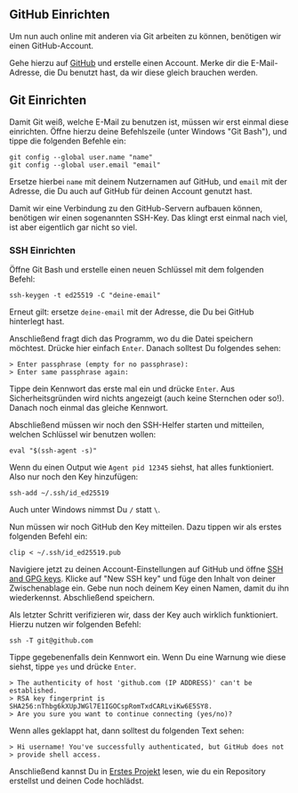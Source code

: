 ## GitHub Einrichten

Um nun auch online mit anderen via Git arbeiten zu können, benötigen wir einen GitHub-Account.

Gehe hierzu auf [GitHub](https://github.com/) und erstelle einen Account. Merke dir die E-Mail-Adresse, die Du benutzt hast, da wir diese gleich brauchen werden.

## Git Einrichten

Damit Git weiß, welche E-Mail zu benutzen ist, müssen wir erst einmal diese einrichten. Öffne hierzu deine Befehlszeile (unter Windows "Git Bash"), und tippe die folgenden Befehle ein:

```shell
git config --global user.name "name"
git config --global user.email "email"
```

Ersetze hierbei `name` mit deinem Nutzernamen auf GitHub, und `email` mit der Adresse, die Du auch auf GitHub für deinen Account genutzt hast.

Damit wir eine Verbindung zu den GitHub-Servern aufbauen können, benötigen wir einen sogenannten SSH-Key. Das klingt erst einmal nach viel, ist aber eigentlich gar nicht so viel.

### SSH Einrichten

Öffne Git Bash und erstelle einen neuen Schlüssel mit dem folgenden Befehl:

```shell
ssh-keygen -t ed25519 -C "deine-email"
```

Erneut gilt: ersetze `deine-email` mit der Adresse, die Du bei GitHub hinterlegt hast.

Anschließend fragt dich das Programm, wo du die Datei speichern möchtest. Drücke hier einfach `Enter`. Danach solltest Du folgendes sehen:

```shell
> Enter passphrase (empty for no passphrase):
> Enter same passphrase again:
```

Tippe dein Kennwort das erste mal ein und drücke `Enter`. Aus Sicherheitsgründen wird nichts angezeigt (auch keine Sternchen oder so!). Danach noch einmal das gleiche Kennwort.

Abschließend müssen wir noch den SSH-Helfer starten und mitteilen, welchen Schlüssel wir benutzen wollen:

```shell
eval "$(ssh-agent -s)"
```

Wenn du einen Output wie `Agent pid 12345` siehst, hat alles funktioniert. Also nur noch den Key hinzufügen:

```shell
ssh-add ~/.ssh/id_ed25519
```

Auch unter Windows nimmst Du `/` statt `\`.

Nun müssen wir noch GitHub den Key mitteilen. Dazu tippen wir als erstes folgenden Befehl ein:

```shell
clip < ~/.ssh/id_ed25519.pub
```

Navigiere jetzt zu deinen Account-Einstellungen auf GitHub und öffne [SSH and GPG keys](https://github.com/settings/keys). Klicke auf "New SSH key" und füge den Inhalt von deiner Zwischenablage ein. Gebe nun noch deinem Key einen Namen, damit du ihn wiederkennst. Abschließend speichern.

Als letzter Schritt verifizieren wir, dass der Key auch wirklich funktioniert. Hierzu nutzen wir folgenden Befehl:

```shell
ssh -T git@github.com
```

Tippe gegebenenfalls dein Kennwort ein. Wenn Du eine Warnung wie diese siehst, tippe `yes` und drücke `Enter`.

```shell
> The authenticity of host 'github.com (IP ADDRESS)' can't be established.
> RSA key fingerprint is SHA256:nThbg6kXUpJWGl7E1IGOCspRomTxdCARLviKw6E5SY8.
> Are you sure you want to continue connecting (yes/no)?
```

Wenn alles geklappt hat, dann solltest du folgenden Text sehen:

```shell
> Hi username! You've successfully authenticated, but GitHub does not
> provide shell access.
```

Anschließend kannst Du in [Erstes Projekt](erstes-projekt.md) lesen, wie du ein Repository erstellst und deinen Code hochlädst.
